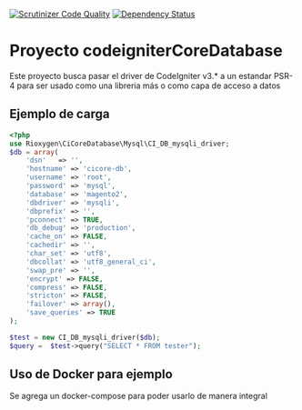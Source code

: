 
[![Scrutinizer Code Quality](https://scrutinizer-ci.com/g/rrcfesc/codeigniterCoreDatabase/badges/quality-score.png?b=master)](https://scrutinizer-ci.com/g/rrcfesc/codeigniterCoreDatabase/?branch=master)
[![Dependency Status](https://www.versioneye.com/user/projects/5a2b16b70fb24f466ccb947e/badge.svg?style=flat-square)](https://www.versioneye.com/user/projects/5a2b16b70fb24f466ccb947e)

# Proyecto codeigniterCoreDatabase
Este proyecto busca pasar el driver de CodeIgniter v3.* a un estandar PSR-4 para ser usado
como una libreria más o como capa de acceso a datos

## Ejemplo de carga

```php
<?php
use Rioxygen\CiCoreDatabase\Mysql\CI_DB_mysqli_driver;
$db = array(
    'dsn'	=> '',
    'hostname' => 'cicore-db',
    'username' => 'root',
    'password' => 'mysql',
    'database' => 'magento2',
    'dbdriver' => 'mysqli',
    'dbprefix' => '',
    'pconnect' => TRUE,
    'db_debug' => 'production',
    'cache_on' => FALSE,
    'cachedir' => '',
    'char_set' => 'utf8',
    'dbcollat' => 'utf8_general_ci',
    'swap_pre' => '',
    'encrypt' => FALSE,
    'compress' => FALSE,
    'stricton' => FALSE,
    'failover' => array(),
    'save_queries' => TRUE
);

$test = new CI_DB_mysqli_driver($db);
$query =  $test->query("SELECT * FROM tester");
```

## Uso de Docker para ejemplo
Se agrega un docker-compose para poder usarlo de manera integral
